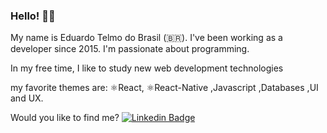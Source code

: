 ### Hello! 👨‍💻

My name is Eduardo Telmo do Brasil (🇧🇷). I've been working as a developer since 2015. I'm passionate about programming.

In my free time, I like to study new web development technologies

my favorite themes are: ⚛️React, ⚛️React-Native ,Javascript ,Databases ,UI and UX.

Would you like to find me?
[![Linkedin Badge](https://img.shields.io/badge/-LinkedIn-blue?style=flat-square&logo=Linkedin&logoColor=white&link=https://www.linkedin.com/in/eduardo-telmo-da-silva-barros-7a8065191/)](https://www.linkedin.com/in/eduardo-telmo-da-silva-barros-7a8065191)
